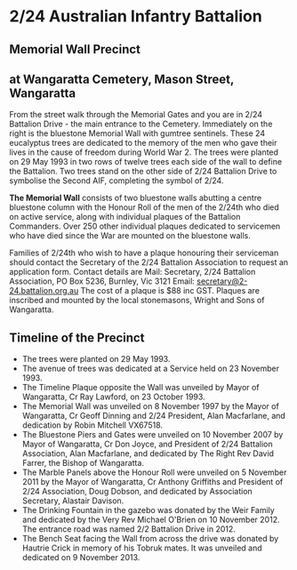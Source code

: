 
# 2/24 Australian Infantry Battalion
## Memorial Wall Precinct
## at Wangaratta Cemetery, Mason Street, Wangaratta

From the street walk through the Memorial Gates and you are in 2/24 Battalion Drive - the main entrance to the Cemetery. 
Immediately on the right is the bluestone Memorial Wall with gumtree sentinels. These 24 eucalyptus trees are dedicated to the memory of the men who gave their lives in the cause of freedom during World War 2. The trees were planted on 29 May 1993 in two rows of twelve trees each side of the wall to define the Battalion. Two trees stand on the other side of 2/24 Battalion Drive to symbolise the Second AIF, completing the symbol of 2/24.

**The Memorial Wall** consists of two bluestone walls abutting a centre bluestone column with the Honour Roll of the men of the 2/24th who died on active service, along with individual plaques of the Battalion Commanders. Over 250 other individual plaques dedicated to servicemen who have died since the War are mounted on the bluestone walls.

Families of 2/24th who wish to have a plaque honouring their serviceman should contact the Secretary of the 2/24 Battalion Association to request an application form. Contact details are
Mail: Secretary, 2/24 Battalion Association, PO Box 5236, Burnley, Vic 3121
Email: secretary@2-24.battalion.org.au
The cost of a plaque is $88 inc GST. Plaques are inscribed and mounted by the local stonemasons, Wright and Sons of Wangaratta.

## Timeline of the Precinct
  * The trees were planted on 29 May 1993.
  * The avenue of trees was dedicated at a Service held on 23 November 1993.
  * The Timeline Plaque opposite the Wall was unveiled by Mayor of Wangaratta, Cr Ray Lawford, on 23 October 1993.
  * The Memorial Wall was unveiled on 8 November 1997 by the Mayor of Wangaratta, Cr Geoff Dinning and 2/24 President, Alan Macfarlane, and dedication by Robin Mitchell VX67518.
  * The Bluestone Piers and Gates were unveiled on 10 November 2007 by Mayor of Wangaratta, Cr Don Joyce, and President of 2/24 Battalion Association, Alan Macfarlane, and dedicated by The Right Rev David Farrer, the Bishop of Wangaratta.
  * The Marble Panels above the Honour Roll were unveiled on 5 November 2011 by the Mayor of Wangaratta, Cr Anthony Griffiths and President of 2/24 Association, Doug Dobson, and dedicated by Association Secretary, Alastair Davison.
  * The Drinking Fountain in the gazebo was donated by the Weir Family and dedicated by the Very Rev Michael O'Brien on 10 November 2012. The entrance road was named 2/2 Battalion Drive in 2012.
  * The Bench Seat facing the Wall from across the drive was donated by Hautrie Crick in memory of his Tobruk mates. It was unveiled and dedicated on 9 November 2013.

